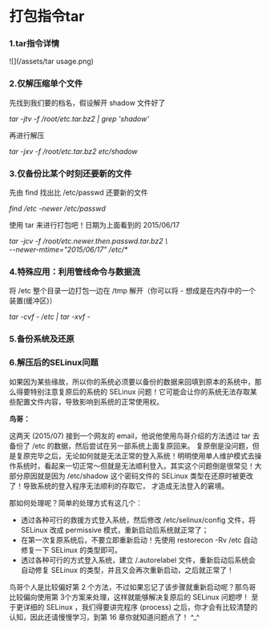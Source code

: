 # 打包指令tar



### 1.tar指令详情

![](/assets/tar usage.png)

### 2.仅解压缩单个文件

先找到我们要的档名，假设解开 shadow 文件好了

_tar -jtv -f /root/etc.tar.bz2 \| grep 'shadow'_

再进行解压

_tar -jxv -f /root/etc.tar.bz2 etc/shadow_

### 3.仅备份比某个时刻还要新的文件

先由 find 找出比 /etc/passwd 还要新的文件

_find /etc -newer /etc/passwd_

使用 tar 来进行打包吧！日期为上面看到的 2015/06/17

_tar -jcv -f /root/etc.newer.then.passwd.tar.bz2 \  
--newer-mtime="2015/06/17" /etc/\*_

### 



### 4.特殊应用：利用管线命令与数据流

将 /etc 整个目录一边打包一边在 /tmp 解开（你可以将 - 想成是在内存中的一个装置\(缓冲区\)）

_tar -cvf - /etc \| tar -xvf -_

### 5.备份系统及还原

### 6.解压后的SELinux问题

如果因为某些缘故，所以你的系统必须要以备份的数据来回填到原本的系统中，那么得要特别注意复原后的系统的 SELinux 问题！它可能会让你的系统无法存取某些配置文件内容，导致影响到系统的正常使用权。

**鸟哥：**

这两天 \(2015/07\) 接到一个网友的 email，他说他使用鸟哥介绍的方法透过 tar 去备份了 /etc 的数据，然后尝试在另一部系统上面复原回来。 复原倒是没问题，但是复原完毕之后，无论如何就是无法正常的登入系统！明明使用单人维护模式去操作系统时，看起来一切正常～但就是无法顺利登入。其实这个问题倒是很常见！大部分原因就是因为 /etc/shadow 这个密码文件的 SELinux 类型在还原时被更改了！导致系统的登入程序无法顺利的存取它， 才造成无法登入的窘境。

那如何处理呢？简单的处理方式有这几个：

* 透过各种可行的救援方式登入系统，然后修改 /etc/selinux/config 文件，将 SELinux 改成 permissive 模式，重新启动后系统就正常了；
* 在第一次复原系统后，不要立即重新启动！先使用 restorecon -Rv /etc 自动修复一下 SELinux 的类型即可。
* 透过各种可行的方式登入系统，建立 /.autorelabel 文件，重新启动后系统会自动修复 SELinux 的类型，并且又会再次重新启动，之后就正常了！

鸟哥个人是比较偏好第 2 个方法，不过如果忘记了该步骤就重新启动呢？那鸟哥比较偏向使用第 3个方案来处理，这样就能够解决复原后的 SELinux 问题啰！ 至于更详细的 SELinux ，我们得要讲完程序 \(process\) 之后，你才会有比较清楚的认知，因此还请慢慢学习，到第 16 章你就知道问题点了！ ^\_^

